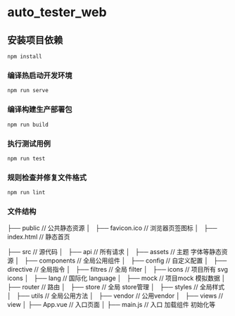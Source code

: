 # auto_tester_web

## 安装项目依赖
```
npm install
```

### 编译热启动开发环境
```
npm run serve
```

### 编译构建生产部署包
```
npm run build
```

### 执行测试用例
```
npm run test
```

### 规则检查并修复文件格式
```
npm run lint
```

### 文件结构
├── public                     // 公共静态资源
│   ├── favicon.ico            // 浏览器页签图标
│   ├── index.html             // 静态首页

├── src                        // 源代码
│   ├── api                    // 所有请求
│   ├── assets                 // 主题 字体等静态资源
│   ├── components             // 全局公用组件
│   ├── config                 // 自定义配置
│   ├── directive              // 全局指令
│   ├── filtres                // 全局 filter
│   ├── icons                  // 项目所有 svg icons
│   ├── lang                   // 国际化 language
│   ├── mock                   // 项目mock 模拟数据
│   ├── router                 // 路由
│   ├── store                  // 全局 store管理
│   ├── styles                 // 全局样式
│   ├── utils                  // 全局公用方法
│   ├── vendor                 // 公用vendor
│   ├── views                  // view
│   ├── App.vue                // 入口页面
│   ├── main.js                // 入口 加载组件 初始化等
